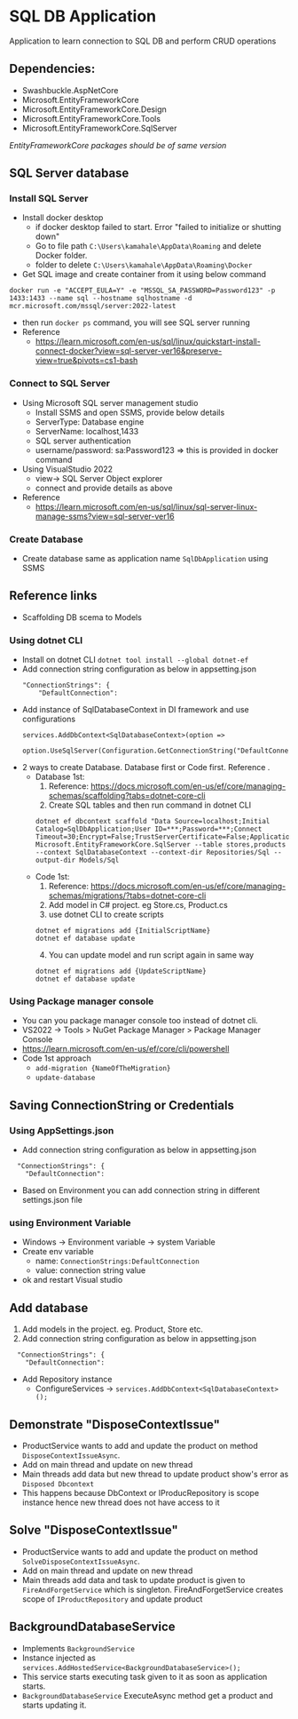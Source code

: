 ﻿# SQL DB Application

Application to learn connection to SQL DB and perform CRUD operations

## Dependencies:
- Swashbuckle.AspNetCore
- Microsoft.EntityFrameworkCore
- Microsoft.EntityFrameworkCore.Design
- Microsoft.EntityFrameworkCore.Tools
- Microsoft.EntityFrameworkCore.SqlServer

*EntityFrameworkCore packages should be of same version*

## SQL Server database

### Install SQL Server
- Install docker desktop
  - if docker desktop failed to start. Error "failed to initialize or shutting down"
  - Go to file path `C:\Users\kamahale\AppData\Roaming` and delete Docker folder.
  - folder to delete `C:\Users\kamahale\AppData\Roaming\Docker` 
- Get SQL image and create container from it using below command

```
docker run -e "ACCEPT_EULA=Y" -e "MSSQL_SA_PASSWORD=Password123" -p 1433:1433 --name sql --hostname sqlhostname -d mcr.microsoft.com/mssql/server:2022-latest
```
- then run `docker ps` command, you will see SQL server running
- Reference
  - https://learn.microsoft.com/en-us/sql/linux/quickstart-install-connect-docker?view=sql-server-ver16&preserve-view=true&pivots=cs1-bash

### Connect to SQL Server

- Using Microsoft SQL server management studio
  - Install SSMS and open SSMS, provide below details
  - ServerType: Database engine
  - ServerName: localhost,1433
  - SQL server authentication
  - username/password: sa:Password123 => this is provided in docker command
- Using VisualStudio 2022
  - view-> SQL Server Object explorer
  - connect and provide details as above
- Reference
  - https://learn.microsoft.com/en-us/sql/linux/sql-server-linux-manage-ssms?view=sql-server-ver16

### Create Database
- Create database same as application name `SqlDbApplication` using SSMS

## Reference links
- Scaffolding DB scema to Models

### Using dotnet CLI 
- Install on dotnet CLI `dotnet tool install --global dotnet-ef`
- Add connection string configuration as below in appsetting.json
  ```
  "ConnectionStrings": {
      "DefaultConnection":
  ```
- Add instance of SqlDatabaseContext in DI framework and use configurations
  ```
  services.AddDbContext<SqlDatabaseContext>(option => 
              option.UseSqlServer(Configuration.GetConnectionString("DefaultConnection")));
  ```
- 2 ways to create Database. Database first or Code first. Reference .
  - Database 1st: 
    1) Reference: https://docs.microsoft.com/en-us/ef/core/managing-schemas/scaffolding?tabs=dotnet-core-cli
    2) Create SQL tables and then run command in dotnet CLI
      ```
      dotnet ef dbcontext scaffold "Data Source=localhost;Initial Catalog=SqlDbApplication;User ID=***;Password=***;Connect Timeout=30;Encrypt=False;TrustServerCertificate=False;ApplicationIntent=ReadWrite;MultiSubnetFailover=False" Microsoft.EntityFrameworkCore.SqlServer --table stores,products --context SqlDatabaseContext --context-dir Repositories/Sql --output-dir Models/Sql
      ```
  - Code 1st: 
    1) Reference: https://docs.microsoft.com/en-us/ef/core/managing-schemas/migrations/?tabs=dotnet-core-cli
    2) Add model in C# project. eg Store.cs, Product.cs
    3) use dotnet CLI to create scripts
      ```
      dotnet ef migrations add {InitialScriptName}
      dotnet ef database update
      ```
    4) You can update model and run script again in same way
      ```
      dotnet ef migrations add {UpdateScriptName}
      dotnet ef database update
      ```

### Using Package manager console
- You can you package manager console too instead of dotnet cli.
- VS2022 -> Tools > NuGet Package Manager > Package Manager Console 
- https://learn.microsoft.com/en-us/ef/core/cli/powershell
- Code 1st approach
  - `add-migration {NameOfTheMigration}`
  - `update-database`

## Saving ConnectionString or Credentials

### Using AppSettings.json
- Add connection string configuration as below in appsetting.json
```
  "ConnectionStrings": {
    "DefaultConnection":
```
- Based on Environment you can add connection string in different settings.json file

### using Environment Variable
- Windows -> Environment variable -> system Variable
- Create env variable
  - name: `ConnectionStrings:DefaultConnection`
  - value: connection string value
- ok and restart Visual studio

## Add database
1) Add models in the project. eg. Product, Store etc.
2) Add connection string configuration as below in appsetting.json
```
  "ConnectionStrings": {
    "DefaultConnection":
```


- Add Repository instance 
  - ConfigureServices -> `services.AddDbContext<SqlDatabaseContext>();`


## Demonstrate "DisposeContextIssue"
- ProductService wants to add and update the product on method `DisposeContextIssueAsync`.
- Add on main thread and update on new thread
- Main threads add data but new thread to update product show's error as `Disposed Dbcontext`
- This happens because DbContext or IProducRepository is scope instance hence new thread does not have access to it


## Solve "DisposeContextIssue"

- ProductService wants to add and update the product on method `SolveDisposeContextIssueAsync`.
- Add on main thread and update on new thread
- Main threads add data  and task to update product is given to `FireAndForgetService` which is singleton. FireAndForgetService creates scope of `IProductRepository` and update product

## BackgroundDatabaseService

- Implements `BackgroundService`
- Instance injected as `services.AddHostedService<BackgroundDatabaseService>();`
- This service starts executing task given to it as soon as application starts.
- `BackgroundDatabaseService` ExecuteAsync method get a product and starts updating it.
